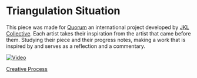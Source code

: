 

# Triangulation Situation

This piece was made for [Quorum](http://jklcollective.org/quorum/) an international project developed by [JKL Collective](http://jklcollective.org/). Each artist takes their inspiration from the artist that came before them. Studying their piece and their progress notes, making a work that is inspired by and serves as a reflection and a commentary. 

[![Video](http://img.youtube.com/vi/tY06tUZRk-E.jpg)](http://www.youtube.com/watch?v=tY06tUZRk-E)


[Creative Process](creativeProcess.md) 
